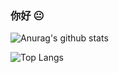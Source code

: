### 你好 :neutral_face:

<!--
**Bobholamovic/Bobholamovic** is a ✨ _special_ ✨ repository because its `README.md` (this file) appears on your GitHub profile.

Here are some ideas to get you started:

- 🔭 I’m currently working on ...
- 🌱 I’m currently learning ...
- 👯 I’m looking to collaborate on ...
- 🤔 I’m looking for help with ...
- 💬 Ask me about ...
- 📫 How to reach me: ...
- 😄 Pronouns: ...
- ⚡ Fun fact: ...
-->

![Anurag's github stats](https://github-readme-stats-bobholamovic.vercel.app/api?username=Bobholamovic&show_icons=true&theme=nord&count_private=true)

![Top Langs](https://github-readme-stats-bobholamovic.vercel.app/api/top-langs/?username=Bobholamovic&theme=nord&langs_count=8)

